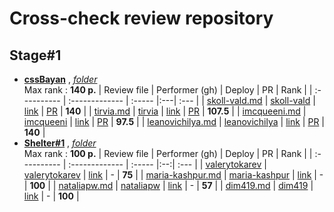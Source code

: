 # Cross-check review repository

## Stage#1

- **[cssBayan](https://github.com/DrDiman/CSS-Bayan-task)** , *[folder](./stage1/cssBayan/)*  
  Max rank : **140 p.**
  | Review file | Performer (gh) | Deploy | PR | Rank |
  | :---------- | :------------- | :----- |:---| :--- |
  | [skoll-vald.md](./stage1/cssBayan/reviews/skoll-vald.md) | [skoll-vald](https://github.com/skoll-vald) | [link](https://skoll-vald.github.io/cssBayan/cssBayan/index.html) | [PR](https://github.com/skoll-vald/cssBayan/pull/1) | **140** |
  | [tirvia.md](./stage1/cssBayan/reviews/tirvia.md) | [tirvia](https://github.com/tirvia) | [link](https://tirvia.github.io/cssBayan/) | [PR](https://github.com/Tirvia/cssBayan/pull/1) | **107.5** |
  | [imcqueeni.md](./stage1/cssBayan/reviews/imcqueeni.md) | [imcqueeni](https://github.com/imcqueeni) | [link](https://imcqueeni.github.io/cssBayan/cssBayan/index.html) | [PR](https://github.com/IMcQueenI/cssBayan/pull/1) | **97.5** |
  | [leanovichilya.md](./stage1/cssBayan/reviews/leanovichilya.md) | [leanovichilya](https://github.com/leanovichilya) | [link](https://leanovichilya.github.io/cssBayan/cssBayan/index.html) | [PR](https://github.com/leanovichilya/cssBayan/pull/1) | **140** |
- **[Shelter#1](https://github.com/rolling-scopes-school/tasks/blob/master/tasks/shelter/shelter-part1.md)** , *[folder](./stage1/shelter-1/)*  
   Max rank : **100 p.**
  | Review file | Performer (gh) | Deploy | PR | Rank |
  | :---------- | :------------- | :----- |:--:| :--- |
  | [valerytokarev](./stage1/shelter-1/reviews/valerytokarev.md) | [valerytokarev](https://github.com/valerytokarev) | [link](https://rolling-scopes-school.github.io/valerytokarev-JSFE2023Q1/pages/main/index.html) | - | **75** |
  | [maria-kashpur.md](./stage1/shelter-1/reviews/maria-kashpur.md) | [maria-kashpur](https://github.com/maria-kashpur) | [link](https://rolling-scopes-school.github.io/maria-kashpur-JSFE2023Q1/shelter/) | - | **100** |
  | [nataliapw.md](./stage1/shelter-1/reviews/nataliapw.md) | [nataliapw](https://github.com/nataliapw) | [link](http://s29645vv.beget.tech/NataliaPW/shelter/) | - | **57** |
  | [dim419.md](./stage1/shelter-1/reviews/dim419.md) | [dim419](https://github.com/dim419) | [link](https://rolling-scopes-school.github.io/dim419-JSFE2023Q1/shelter) | - | **100** |
